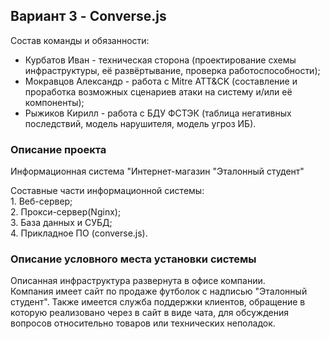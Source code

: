 ## Вариант 3 - Converse.js

Состав команды и обязанности:
- Курбатов Иван - техническая сторона (проектирование схемы инфраструктуры, её развёртывание, проверка работоспособности);
- Мокравцов Александр - работа с Mitre ATT&CK (составление и проработка возможных сценариев атаки на систему и/или её компоненты);
- Рыжиков Кирилл - работа с БДУ ФСТЭК (таблица негативных последствий, модель нарушителя, модель угроз ИБ).

### Описание проекта

Информационная система "Интернет-магазин "Эталонный студент"

Составные части информационной системы:  
    1.  Веб-сервер;  
    2.  Прокси-сервер(Nginx);  
    3.  База данных и СУБД;  
    4.  Прикладное ПО (converse.js).

### Описание условного места установки системы

Описанная инфраструктура развернута в офисе компании.  
Компания имеет сайт по продаже футболок с надписью "Эталонный студент". Также имеется служба поддержки клиентов, обращение в которую реализовано через в сайт в виде чата, для обсуждения вопросов относительно товаров или технических неполадок.


